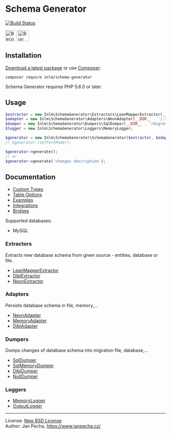 
# Schema Generator

[![Build Status](https://travis-ci.org/inlm/schema-generator.svg?branch=master)](https://travis-ci.org/inlm/schema-generator)

<a href="https://www.patreon.com/bePatron?u=9680759"><img src="https://c5.patreon.com/external/logo/become_a_patron_button.png" alt="Become a Patron!" height="35"></a>
<a href="https://www.paypal.me/janpecha/1eur"><img src="https://buymecoffee.intm.org/img/button-paypal-white.png" alt="Buy me a coffee" height="35"></a>


## Installation

[Download a latest package](https://github.com/inlm/schema-generator/releases) or use [Composer](http://getcomposer.org/):

```
composer require inlm/schema-generator
```

Schema Generator requires PHP 5.6.0 or later.


## Usage

```php
$extractor = new Inlm\SchemaGenerator\Extractors\LeanMapperExtractor(__DIR__ . '/model/Entities/', new LeanMapper\DefaultMapper);
$adapter = new Inlm\SchemaGenerator\Adapters\NeonAdapter(__DIR__ . '/.schema.neon');
$dumper = new Inlm\SchemaGenerator\Dumpers\SqlDumper(__DIR__ . '/migrations/structures/');
$logger = new Inlm\SchemaGenerator\Loggers\MemoryLogger;

$generator = new Inlm\SchemaGenerator\SchemaGenerator($extractor, $adapter, $dumper, $logger, Inlm\SchemaGenerator\Database::MYSQL);
// $generator->setTestMode();

$generator->generate();
// or
$generator->generate('changes description');
```

## Documentation

* [Custom Types](docs/custom-types.md)
* [Table Options](docs/table-options.md)
* [Examples](docs/examples.md)
* [Integrations](docs/integrations.md)
* [Bridges](docs/bridges.md)

Supported databases:

* MySQL


### Extractors

Extracts new database schema from given source - entities, database or file.

* [LeanMapperExtractor](docs/leanmapper-extractor.md)
* [DibiExtractor](docs/dibi-extractor.md)
* [NeonExtractor](docs/neon-extractor.md)


### Adapters

Persists database schema in file, memory,...

- [NeonAdapter](docs/neon-adapter.md)
- [MemoryAdapter](docs/memory-adapter.md)
- [DibiAdapter](docs/dibi-adapter.md)


### Dumpers

Dumps changes of database schema into migration file, database,...

* [SqlDumper](docs/sql-dumper.md)
* [SqlMemoryDumper](docs/sql-memory-dumper.md)
* [DibiDumper](docs/dibi-dumper.md)
* [NullDumper](docs/null-dumper.md)


### Loggers

* [MemoryLogger](docs/memory-logger.md)
* [OutputLogger](docs/output-logger.md)


------------------------------

License: [New BSD License](license.md)
<br>Author: Jan Pecha, https://www.janpecha.cz/
